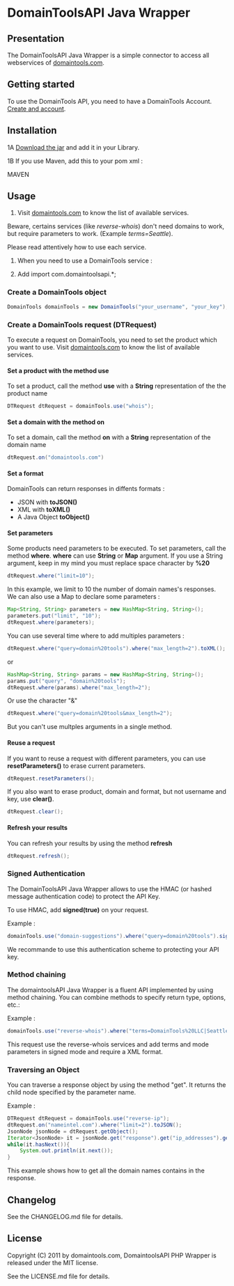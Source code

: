 # DomainToolsAPI Java Wrapper #

## Presentation ##

The DomainToolsAPI Java Wrapper is a simple connector to access all webservices of [domaintools.com](http://domaintools.com "domaintools.com").

## Getting started ##

To use the DomainTools API, you need to have a DomainTools Account. [Create and account](https://secure.domaintools.com/join/).

## Installation ###

1A [Download the jar](http://domain.com/api-java/domaintools.api.client-1.0.0.jar) and add it in your Library.
 
1B If you use Maven, add this to your pom xml :

MAVEN

## Usage ##

1. Visit [domaintools.com](http://www.domaintools.com/api/docs/products/) to know the list of available services.

Beware, certains services (like *reverse-whois*) don't need domains to work, but require parameters to work. (Example *terms=Seattle*). 

Please read attentively how to use each service.

1. When you need to use a DomainTools service :

1. Add import com.domaintoolsapi.*; 

### Create a DomainTools object ### 

```java
DomainTools domainTools = new DomainTools("your_username", "your_key");
```

### Create a DomainTools request (DTRequest) ###

To execute a request on DomainTools, you need to set the product which you want to use. Visit [domaintools.com](http://www.domaintools.com/api/docs/products/) to know the list of available services.

#### Set a **product** with the method **use** ####

To set a product, call the method **use** with a **String** representation of the the product name 
```java
DTRequest dtRequest = domainTools.use("whois");
```

#### Set a **domain** with the method **on** ####

To set a domain, call the method **on** with a **String** representation of the domain name
```java
dtRequest.on("domaintools.com")
```

#### Set a **format** ####

DomainTools can return responses in diffents formats :
* JSON with **toJSON()**
* XML with **toXML()**
* A Java Object **toObject()** 

#### Set **parameters** ####

Some products need parameters to be executed. To set parameters, call the method **where**.
**where** can use **String** or **Map** argument.
If you use a String argument, keep in my mind you must replace space character by **%20**

```java 
dtRequest.where("limit=10");
```

In this example, we limit to 10 the number of domain names's responses.
We can also use a Map to declare some parameters :

```java 
Map<String, String> parameters = new HashMap<String, String>();
parameters.put("limit", "10");
dtRequest.where(parameters);
```

You can use several time where to add multiples parameters :

```java
dtRequest.where("query=domain%20tools").where("max_length=2").toXML();
```

or 

```java
HashMap<String, String> params = new HashMap<String, String>();
params.put("query", "domain%20tools");
dtRequest.where(params).where("max_length=2");
```

Or use the character "&"

```java
dtRequest.where("query=domain%20tools&max_length=2");
```

But you can't use multples arguments in a single method.

#### Reuse a request ####

If you want to reuse a request with different parameters, you can use **resetParameters()** to erase current parameters.

```java 
dtRequest.resetParameters();
```

If you also want to erase product, domain and format, but not username and key, use **clear()**.

```java 
dtRequest.clear();
```

#### Refresh your results ####

You can refresh your results by using the method **refresh**

```java 
dtRequest.refresh();
```

### Signed Authentication ###

The DomainToolsAPI Java Wrapper allows to use the HMAC (or hashed message authentication code) to protect the API Key.

To use HMAC, add **signed(true)** on your request.

Example :

```java 
domainTools.use("domain-suggestions").where("query=domain%20tools").signed(true).toXML()
```

We recommande to use this authentication scheme to protecting your API key.


### Method chaining ###

The domaintoolsAPI Java Wrapper is a fluent API implemented by using method chaining.
You can combine methods to specify return type, options, etc.:

Example :

```java
domainTools.use("reverse-whois").where("terms=DomainTools%20LLC|Seattle").where("mode=purchase").signed(true).toXML();
```
This request use the reverse-whois services and add terms and mode parameters in signed mode and require a XML format.

### Traversing an Object ###

You can traverse a response object by using the method "get". It returns the child node specified by the parameter name.

Example :

```java 
DTRequest dtRequest = domainTools.use("reverse-ip");
dtRequest.on("nameintel.com").where("limit=2").toJSON();
JsonNode jsonNode = dtRequest.getObject();
Iterator<JsonNode> it = jsonNode.get("response").get("ip_addresses").get("domain_names").getElements();
while(it.hasNext()){
	System.out.println(it.next());
}

```

This example shows how to get all the domain names contains in the response.

## Changelog ##

See the CHANGELOG.md file for details.

## License ##

Copyright (C) 2011 by domaintools.com, DomaintoolsAPI PHP Wrapper is released under the MIT license.

See the LICENSE.md file for details.


